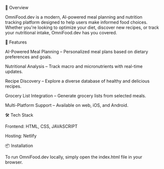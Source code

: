 🚀 Overview

OmniFood.dev is a modern, AI-powered meal planning and nutrition tracking platform designed to help users make informed food choices. Whether you're looking to optimize your diet, discover new recipes, or track your nutritional intake, OmniFood.dev has you covered.

🌟 Features

AI-Powered Meal Planning – Personalized meal plans based on dietary preferences and goals.

Nutritional Analysis – Track macro and micronutrients with real-time updates.

Recipe Discovery – Explore a diverse database of healthy and delicious recipes.

Grocery List Integration – Generate grocery lists from selected meals.

Multi-Platform Support – Available on web, iOS, and Android.

🛠️ Tech Stack

Frontend: HTML, CSS, JAVASCRIPT

Hosting: Netlify

📦 Installation

To run OmniFood.dev locally, simply open the index.html file in your browser.

